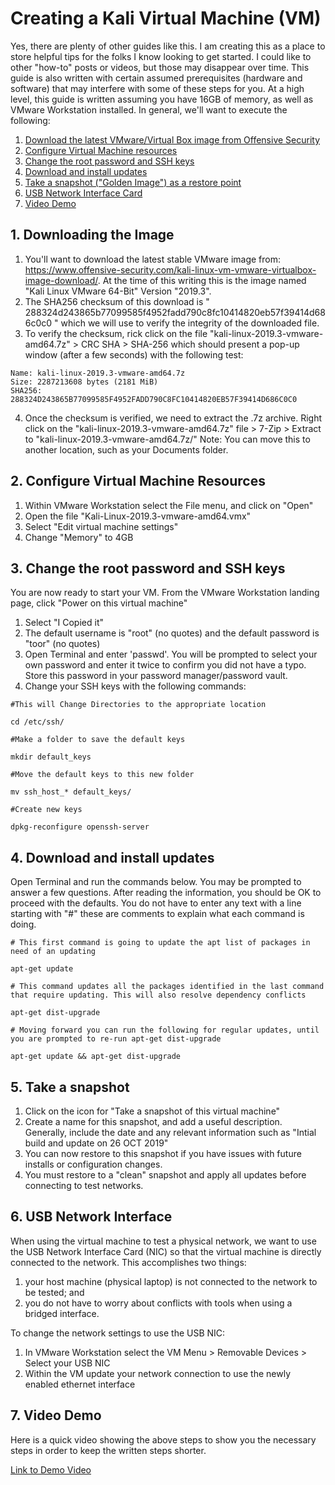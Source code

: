 # Creating a Kali Virtual Machine (VM)

Yes, there are plenty of other guides like this. I am creating this as a place to store helpful tips for the folks I know looking to get started. I could like to other "how-to" posts or videos, but those may disappear over time. This guide is also written with certain assumed prerequisites (hardware and software) that may interfere with some of these steps for you. At a high level, this guide is written assuming you have 16GB of memory, as well as VMware Workstation installed. In general, we'll want to execute the following:

1. [Download the latest VMware/Virtual Box image from Offensive Security](#download-image)
2. [Configure Virtual Machine resources](#configure-resources)
3. [Change the root password and SSH keys](#change-keys)
4. [Download and install updates](#updates)
5. [Take a snapshot ("Golden Image") as a restore point](#snapshot)
6. [USB Network Interface Card](#usb-nic)
7. [Video Demo](#video-demo)

## <a name="download-image"></a>1. Downloading the Image

1. You'll want to download the latest stable VMware image from:  https://www.offensive-security.com/kali-linux-vm-vmware-virtualbox-image-download/. At the time of this writing this is the image named "Kali Linux VMware 64-Bit" Version "2019.3". 
2. The SHA256 checksum of this download is " 288324d243865b77099585f4952fadd790c8fc10414820eb57f39414d686c0c0 " which we will use to verify the integrity of the downloaded file.
3. To verify the checksum, rick click on the file "kali-linux-2019.3-vmware-amd64.7z" > CRC SHA > SHA-256 which should present a pop-up window (after a few seconds) with the following test:
```
Name: kali-linux-2019.3-vmware-amd64.7z
Size: 2287213608 bytes (2181 MiB)
SHA256: 288324D243865B77099585F4952FADD790C8FC10414820EB57F39414D686C0C0
```

4. Once the checksum is verified, we need to extract the .7z archive. Right click on the "kali-linux-2019.3-vmware-amd64.7z" file > 7-Zip > Extract to "kali-linux-2019.3-vmware-amd64.7z/" Note: You can move this to another location, such as your Documents folder.

## <a name="configure-resources"></a>2. Configure Virtual Machine Resources

1. Within VMware Workstation select the File menu, and click on "Open" 
2. Open the file "Kali-Linux-2019.3-vmware-amd64.vmx"
3. Select "Edit virtual machine settings"
4. Change "Memory" to 4GB 


## <a name="change-keys"></a>3. Change the root password and SSH keys

You are now ready to start your VM. From the VMware Workstation landing page, click "Power on this virtual machine"

1. Select "I Copied it"
2. The default username is "root" (no quotes) and the default password is "toor" (no quotes)
3. Open Terminal and enter 'passwd'. You will be prompted to select your own password and enter it twice to confirm you did not have a typo. Store this password in your password manager/password vault.
4. Change your SSH keys with the following commands:

```
#This will Change Directories to the appropriate location

cd /etc/ssh/

#Make a folder to save the default keys

mkdir default_keys

#Move the default keys to this new folder

mv ssh_host_* default_keys/

#Create new keys

dpkg-reconfigure openssh-server

```

## <a name="updates"></a>4. Download and install updates

Open Terminal and run the commands below. You may be prompted to answer a few questions. After reading the information, you should be OK to proceed with the defaults. You do not have to enter any text with a line starting with "#" these are comments to explain what each command is doing.

``` 
# This first command is going to update the apt list of packages in need of an updating

apt-get update  

# This command updates all the packages identified in the last command that require updating. This will also resolve dependency conflicts

apt-get dist-upgrade

# Moving forward you can run the following for regular updates, until you are prompted to re-run apt-get dist-upgrade

apt-get update && apt-get dist-upgrade
```

## <a name="snapshot"></a>5. Take a snapshot

1. Click on the icon for "Take a snapshot of this virtual machine"
2. Create a name for this snapshot, and add a useful description. Generally, include the date and any relevant information such as "Intial build and update on 26 OCT 2019"
3. You can now restore to this snapshot if you have issues with future installs or configuration changes.
4. You must restore to a "clean" snapshot and apply all updates before connecting to test networks.

## <a name="usb-nic"></a>6. USB Network Interface

When using the virtual machine to test a physical network, we want to use the USB Network Interface Card (NIC) so that the virtual machine is directly connected to the network. This accomplishes two things: 

1. your host machine (physical laptop) is not connected to the network to be tested; and 
2. you do not have to worry about conflicts with tools when using a bridged interface.

To change the network settings to use the USB NIC:
1. In VMware Workstation select the VM Menu > Removable Devices > Select your USB NIC
2. Within the VM update your network connection to use the newly enabled ethernet interface

## <a name="video-demo"></a>7. Video Demo
Here is a quick video showing the above steps to show you the necessary steps in order to keep the written steps shorter.

[Link to Demo Video](https://youtu.be/p_4C-SLiIgU)